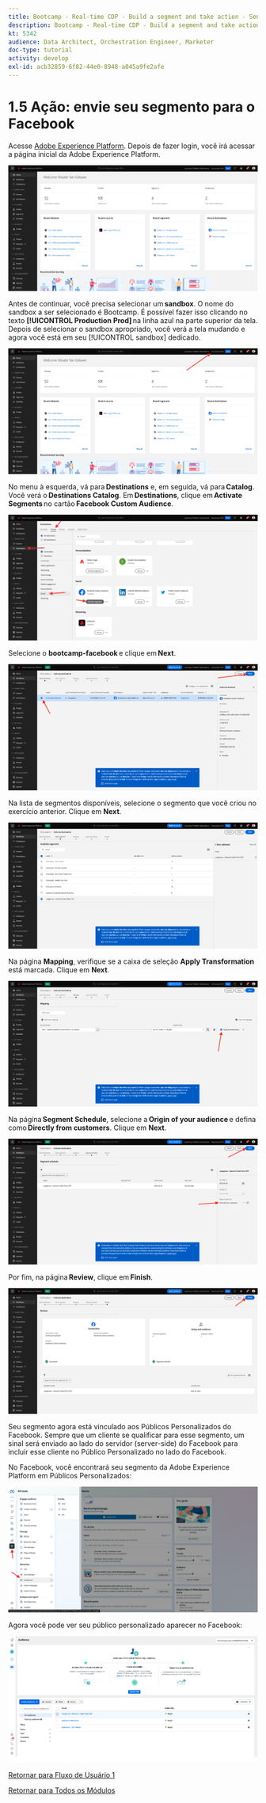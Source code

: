 ```yaml
---
title: Bootcamp - Real-time CDP - Build a segment and take action - Send your segment to DV360 - Brazil
description: Bootcamp - Real-time CDP - Build a segment and take action - Send your segment to DV360 - Brazil
kt: 5342
audience: Data Architect, Orchestration Engineer, Marketer
doc-type: tutorial
activity: develop
exl-id: acb32859-6f82-44e0-8948-a045a9fe2afe
---
```

# 1.5 Ação: envie seu segmento para o Facebook

Acesse [Adobe Experience Platform](https://experience.adobe.com/platform). Depois de fazer login, você irá acessar a página inicial da Adobe Experience Platform.

![Data Ingestion](./images/home.png)

Antes de continuar, você precisa selecionar um **sandbox**. O nome do sandbox a ser selecionado é Bootcamp. É possível fazer isso clicando no texto **[!UICONTROL Production Prod]** na linha azul na parte superior da tela. Depois de selecionar o sandbox apropriado, você verá a tela mudando e agora você está em seu [!UICONTROL sandbox] dedicado. 

![Data Ingestion](./images/sb1.png)

No menu à esquerda, vá para **Destinations** e, em seguida, vá para **Catalog**. Você verá o **Destinations Catalog**. Em **Destinations**, clique em **Activate Segments** no cartão **Facebook Custom Audience**. 

![RTCDP](./images/rtcdpgoogleseg.png)

Selecione o **bootcamp-facebook** e clique em **Next**. 

![RTCDP](./images/rtcdpcreatedest2.png)

Na lista de segmentos disponíveis, selecione o segmento que você criou no exercício anterior. Clique em **Next**. 

![RTCDP](./images/rtcdpcreatedest3.png)

Na página **Mapping**, verifique se a caixa de seleção **Apply Transformation** está marcada. Clique em **Next**. 

![RTCDP](./images/rtcdpcreatedest4a.png)

Na página **Segment Schedule**, selecione a **Origin of your audience** e defina como **Directly from customers**. Clique em **Next**. 

![RTCDP](./images/rtcdpcreatedest4.png)

Por fim, na página **Review**, clique em **Finish**. 

![RTCDP](./images/rtcdpcreatedest5.png)

Seu segmento agora está vinculado aos Públicos Personalizados do Facebook. Sempre que um cliente se qualificar para esse segmento, um sinal será enviado ao lado do servidor (server-side) do Facebook para incluir esse cliente no Público Personalizado no lado do Facebook. 

No Facebook, você encontrará seu segmento da Adobe Experience Platform em Públicos Personalizados:

![RTCDP](./images/rtcdpcreatedest5b.png)

Agora você pode ver seu público personalizado aparecer no Facebook:

![RTCDP](./images/rtcdpcreatedest5a.png)

[Retornar para Fluxo de Usuário 1](./uc1.md)

[Retornar para Todos os Módulos](../../overview.md)
